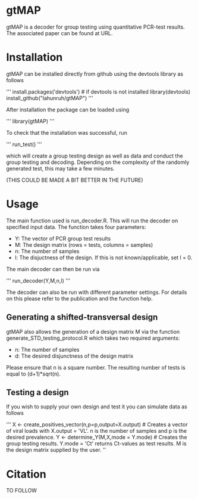 # gtMAP

gtMAP is a decoder for group testing using quantitative PCR-test results. The associated paper can be found at URL.

# Installation

gtMAP can be installed directly from github using the devtools library as follows

'''
install.packages('devtools') # if devtools is not installed
library(devtools)
install_github("lahunruh/gtMAP")
'''

After installation the package can be loaded using

'''
library(gtMAP)
'''

To check that the installation was successful, run

'''
run_test()
'''

which will create a group testing design as well as data and conduct the group testing and decoding. Depending on the complexity of the randomly generated test, this may take a few minutes.

(THIS COULD BE MADE A BIT BETTER IN THE FUTURE)

# Usage

The main function used is run_decoder.R. This will run the decoder on specified input data. The function takes four parameters:
- Y: The vector of PCR group test results
- M: The design matrix (rows = tests, columns = samples)
- n: The number of samples
- l: The disjuctness of the design. If this is not known/applicable, set l = 0.

The main decoder can then be run via

'''
run_decoder(Y,M,n,l)
'''

The decoder can also be run with different parameter settings. For details on this please refer to the publication and the function help.

## Generating a shifted-transversal design

gtMAP also allows the generation of a design matrix M via the function generate_STD_testing_protocol.R which takes two required arguments: 
- n: The number of samples
- d: The desired disjunctness of the design matrix

Please ensure that n is a square number. The resulting number of tests is equal to (d+1)*sqrt(n).

## Testing a design

If you wish to supply your own design and test it you can simulate data as follows

'''
X <- create_positives_vector(n,p=p,output=X.output) # Creates a vector of viral loads with X.output = 'VL'. n is the number of samples and p is the desired prevalence.
Y <- determine_Y(M,X,mode = Y.mode) # Creates the group testing results. Y.mode = 'Ct' returns Ct-values as test results. M is the design matrix supplied by the user.
''

# Citation

TO FOLLOW
